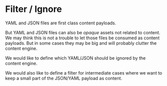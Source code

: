 # Filter / Ignore

YAML and JSON files are first class content payloads.

But YAML and JSON files can also be *opaque* assets not related to content.
We may think this is not a trouble to let those files be consumed as content payloads.
But in some cases they may be big and will probably clutter the content engine.

We would like to define which YAML/JSON should be ignored by the content engine.

We would also like to define a filter for intermediate cases where we want to keep a small part of the JSON/YAML payload as content.

